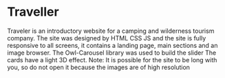 # Traveller
Traveler is an introductory website for a camping and wilderness tourism company. The site was designed by HTML CSS JS and the site is fully responsive to all screens, it contains a landing page, main sections and an image browser. The Owl-Carousel library was used to build the slider The cards have a light 3D effect. Note: It is possible for the site to be long with you, so do not open it because the images are of high resolution
